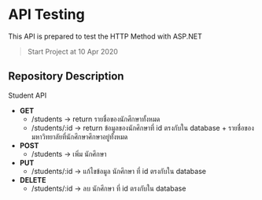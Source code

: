 # API Testing
This API is prepared to test the HTTP Method with ASP.NET
> Start Project at 10 Apr 2020
## Repository Description
Student API
- **GET** 
  * /students -> return รายชื่อของนักศึกษาทั้งหมด
  * /students/:id -> return ข้อมูลของนักศึกษาที่ id ตรงกับใน database + รายชื่อของมหาวิทยาลัยที่นักศึกษาศึกษาอยู่ทั้งหมด
- **POST** 
  * /students -> เพิ่ม นักศึกษา
- **PUT** 
  * /students/:id -> แก้ไขข้อมูล นักศึกษา ที่ id ตรงกับใน database
- **DELETE** 
  * /students/:id -> ลบ นักศึกษา ที่ id ตรงกับใน database
